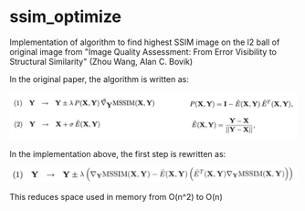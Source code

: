# ssim_optimize

Implementation of algorithm to find highest SSIM image on the l2 ball of original image from "Image Quality Assessment: From Error Visibility to
Structural Similarity" (Zhou Wang, Alan C. Bovik)

In the original paper, the algorithm is written as:

![equation](/images/eq_12.png)

In the implementation above, the first step is rewritten as:

![equation](/images/eq_new.png)

This reduces space used in memory from O(n^2) to O(n)